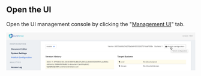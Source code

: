 ## Open the UI

Open the UI management console by clicking the "[Management UI](https://[[HOST_SUBDOMAIN]]-30080-[[KATACODA_HOST]].environments.katacoda.com)" tab.

![Management UI](./assets/curiefense-ui-publish-config.png)